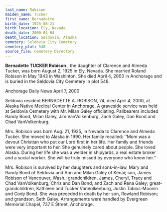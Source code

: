 ```yaml
---
last_name: Robison
maiden_name: Tucker
first_name: Bernadette
birth_date: 1925-08-21
birth_location: Ely, Nevada
death_date: 2000-04-04
death_location: Seldovia, Alaska
cemetery: Seldovia City Cemetery
cemetery_plot: 548
source_file: Cemetery Directory
---
```

**Bernadette TUCKER  Robison** , the daughter of Clarence and Almeda Tucker, was born August 2, 1925 in Ely, Nevada. She married Roland Robison in May 1943 in Washinton. She died April 4, 2000 in Anchorage and is buried in the Seldovia City Cemetery in plot 548.  

Anchorage Daily News April 7, 2000

Seldovia resident BERNADETTE A. ROBISON, 74, died April 4, 2000, at Alaska Native Medical Center in Anchorage. A graveside service was held at Seldovia Cemetery with Mr. Milan Galey officiating. Pallbearers included Randy Bond, Milan Galey, Jim VanVolkenburg, Zach Galey, Dan Bond and Chad VanVolkenburg.

Mrs. Robison was born Aug. 21, 1925, in Nevada to Clarence and Almeda Tucker. She moved to Alaska in 1990. Her family recalled: ''Mom was a devout Christian who put our Lord first in her life. Her family and friends were very important to her. She genuinely cared about people. She loved Alaska. During her life she was a welder in shipyards, a real estate broker and a social worker. She will be truly missed by everyone who knew her.''

Mrs. Robison is survived by her daughters and sons-in-law, Mary and Randy Bond of Seldovia and Ann and Milan Galey of Kenai; son, James Robison of Vancouver, Wash.; grandchildren, James, Cheryl, Tracy and Chad VanVolkenburg, Chris and Dan Bond, and Zach and Rena Galey; great-grandchildren, Kathleen and Tucker VanVolkenburg, Justin Tabios-Moonin and Cody Bond. She was preceded in death by her son, Rowland Robison; and grandson, Seth Galey. Arrangements were handled by Evergreen Memorial Chapel, 737 E Street, Anchorage. 

